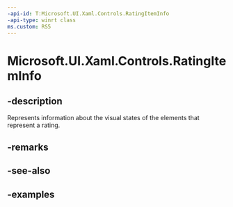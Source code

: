 ```yaml
---
-api-id: T:Microsoft.UI.Xaml.Controls.RatingItemInfo
-api-type: winrt class
ms.custom: RS5
---
```

<!-- Class syntax.
public class RatingItemInfo : DependencyObject, DependencyObject
-->

# Microsoft.UI.Xaml.Controls.RatingItemInfo


## -description

Represents information about the visual states of the elements that represent a rating.


## -remarks


## -see-also


## -examples


